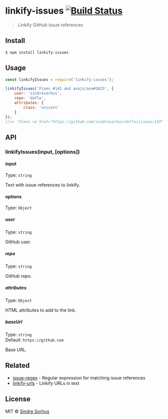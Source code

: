 # linkify-issues [![Build Status](https://travis-ci.org/sindresorhus/linkify-issues.svg?branch=master)](https://travis-ci.org/sindresorhus/linkify-issues)

> Linkify GitHub issue references


## Install

```
$ npm install linkify-issues
```


## Usage

```js
const linkifyIssues = require('linkify-issues');

linkifyIssues('Fixes #143 and avajs/ava#1023', {
	user: 'sindresorhus',
	repo: 'dofle',
	attributes: {
		class: 'unicorn'
	}
});
//=> 'Fixes <a href="https://github.com/sindresorhus/dofle/issues/143" class="unicorn">#143</a> and <a href="https://github.com/avajs/ava/issues/1023" class="unicorn">avajs/ava#1023</a>'
```


## API

### linkifyIssues(input, [options])

#### input

Type: `string`

Text with issue references to linkify.

#### options

Type: `Object`

##### user

Type: `string`

GitHub user.

##### repo

Type: `string`

GitHub repo.

##### attributes

Type: `Object`

HTML attributes to add to the link.

##### baseUrl

Type: `string`<br>
Default: `https://github.com`

Base URL.


## Related

- [issue-regex](https://github.com/sindresorhus/issue-regex) - Regular expression for matching issue references
- [linkify-urls](https://github.com/sindresorhus/linkify-urls) - Linkify URLs in text


## License

MIT © [Sindre Sorhus](https://sindresorhus.com)
